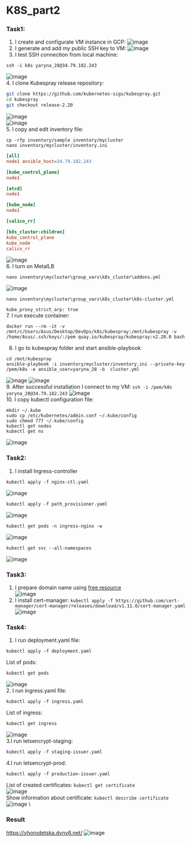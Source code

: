 #  K8S_part2

### Task1:
1. I create and configurate VM instance in GCP:
![image](https://user-images.githubusercontent.com/104198926/218323271-0e4f83be-92a1-4cff-9568-b4726820de09.png)
2. I generate and add my public SSH key to VM:
![image](https://user-images.githubusercontent.com/104198926/218323375-dc022f2a-ab54-4624-a01b-9709bc512b5d.png)
3. I test SSH connection from local machine:
```
ssh -i k8s yaryna_28@34.79.182.243
``` 
![image](https://user-images.githubusercontent.com/104198926/217777263-c7024464-281c-4b32-b0e7-4146e7d33f0f.png) \
4. I clone Kubespray release repository:
```bash
git clone https://github.com/kubernetes-sigs/kubespray.git
cd kubespray
git checkout release-2.20
```
![image](https://user-images.githubusercontent.com/104198926/218283108-06ed9f87-5dad-4071-b78e-cdea18760219.png) \
![image](https://user-images.githubusercontent.com/104198926/218283116-87e6d2ed-3d8b-4043-88de-932a0b96a5a5.png) \
5. I copy and edit inventory file:
```
cp -rfp inventory/sample inventory/mycluster
nano inventory/mycluster/inventory.ini
```
```ini
[all]
node1 ansible_host=34.79.182.243

[kube_control_plane]
node1

[etcd]
node1

[kube_node]
node1

[calico_rr]

[k8s_cluster:children]
kube_control_plane
kube_node
calico_rr
```
![image](https://user-images.githubusercontent.com/104198926/217778404-e33ffddc-0459-4e8e-a0ba-4ca748d208b1.png) \
6. I turn on MetalLB
```
nano inventory\mycluster\group_vars\k8s_cluster\addons.yml
```
![image](https://user-images.githubusercontent.com/104198926/217781432-5e7943fb-3998-46f9-99d5-81bbeb0a3df9.png)
```
nano inventory\mycluster\group_vars\k8s_cluster\k8s-cluster.yml
```
`kube_proxy_strict_arp: true` \
7. I run execute container:
```
docker run --rm -it -v /mnt/c/Users/Asus/Desktop/DevOps/k8s/kubespray:/mnt/kubespray -v /home/Asus/.ssh/keys/:/pem quay.io/kubespray/kubespray:v2.20.0 bash
```
8. I go to kubespray folder and start ansible-playbook
```
cd /mnt/kubespray
ansible-playbook -i inventory/mycluster/inventory.ini --private-key /pem/k8s -e ansible_user=yaryna_28 -b  cluster.yml
```
![image](https://user-images.githubusercontent.com/104198926/218315680-d9c499f7-ef68-4a37-a71d-8f7e885376f7.png)
![image](https://user-images.githubusercontent.com/104198926/218315741-772d898f-395c-4c15-83e2-ba967f62f55b.png) \
9. After successful installation I connect to my VM:
`ssh -i /pem/k8s yaryna_28@34.79.182.243`
![image](https://user-images.githubusercontent.com/104198926/218315761-4c9169d8-ce46-40d4-ab2c-bf5090a3f0a6.png) \
10. I copy kubectl configuration file:
```
mkdir ~/.kube
sudo cp /etc/kubernetes/admin.conf ~/.kube/config
sudo chmod 777 ~/.kube/config
kubectl get nodes
kubectl get ns
```
![image](https://user-images.githubusercontent.com/104198926/218315784-8aae649d-ff61-49aa-a793-9a42bd3ecc04.png)

### Task2:
1. I install Ingress-controller
```
kubectl apply -f nginx-ctl.yaml
```
![image](https://user-images.githubusercontent.com/104198926/218315903-d91a1ef4-1e44-40c1-a544-5fbea6cbe2e5.png)
```
kubectl apply -f path_provisioner.yaml
```
![image](https://user-images.githubusercontent.com/104198926/218315888-d39296d9-441f-45f2-b17d-e4592332ef2a.png)
```
kubectl get pods -n ingress-nginx -w
```
![image](https://user-images.githubusercontent.com/104198926/218315939-5fdc112b-9e8f-4b10-b4a2-baf05055217e.png)
```
kubectl get svc --all-namespaces
```
![image](https://user-images.githubusercontent.com/104198926/218315965-46627e89-6766-41ab-a242-1705c213c079.png)

### Task3:
1. I prepare domain name using [free resource](https://dynv6.com/) \
![image](https://user-images.githubusercontent.com/104198926/218315981-91497794-6816-4948-a09b-2b8c3d302b1a.png)
2. I install cert-manager:
`kubectl apply -f https://github.com/cert-manager/cert-manager/releases/download/v1.11.0/cert-manager.yaml`
![image](https://user-images.githubusercontent.com/104198926/218316012-63f9ab24-e2db-404f-a8e0-e6849467700c.png)
 
 ### Task4:
 1. I run deployment.yaml file:
 ```
 kubectl apply -f deployment.yaml
 ```
 List of pods:
 ```
 kubectl get pods
 ```
 ![image](https://user-images.githubusercontent.com/104198926/218316067-34ad2c10-e399-4cef-9748-540ca3970481.png) \
2. I run ingress.yaml file:
```
kubectl apply -f ingress.yaml
```
 List of ingress:
 ```
 kubectl get ingress
 ```
 ![image](https://user-images.githubusercontent.com/104198926/218324516-f3dedab9-e935-4502-adc3-35899450d06d.png) \
 3.I run letsencrypt-staging:
 ```
 kubectl apply -f staging-issuer.yaml
 ```
 4.I run letsencrypt-prod:
 ```
 kubectl apply -f production-issuer.yaml
 ```
 List of created certificates: `kubectl get certificate` \
![image](https://user-images.githubusercontent.com/104198926/218338978-f340037e-8aec-4afe-af16-abb5f9811635.png) \
Show information about certificate: `kubectl describe certificate` \
![image](https://user-images.githubusercontent.com/104198926/218339016-32509654-254d-44d9-8597-f53157dcad7f.png) \

### Result
https://yhorodetska.dynv6.net/
![image](https://user-images.githubusercontent.com/104198926/218339305-22ed7f19-356e-49ba-99a7-ab6113f0cfc8.png)


 






